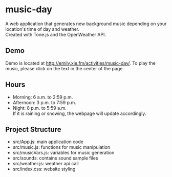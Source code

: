 # music-day
A web application that generates new background music depending on your location's time of day and weather. <br />
Created with Tone.js and the OpenWeather API.

## Demo
Demo is located at http://emily.xie.fm/activities/music-day/. To play the music, please click on the text in the center of the page.

## Hours
* Morning: 6 a.m. to 2:59 p.m.
* Afternoon: 3 p.m. to 7:59 p.m.
* Night: 8 p.m. to 5:59 a.m.<br />
If it is raining or snowing, the webpage will update accordingly.

## Project Structure
* src/App.js: main application code
* src/music.js: functions for music manipulation
* src/musicVars.js: variables for music generation
* src/sounds: contains sound sample files
* src/weather.js: weather api call
* src/index.css: website styling
